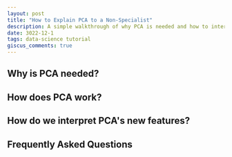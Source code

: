 ```yaml
---
layout: post
title: "How to Explain PCA to a Non-Specialist"
description: A simple walkthrough of why PCA is needed and how to interpret it.
date: 3022-12-1
tags: data-science tutorial
giscus_comments: true
---
```


## Why is PCA needed?

## How does PCA work?

## How do we interpret PCA's new features?

## Frequently Asked Questions